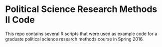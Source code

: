 
# Political Science Research Methods II Code

This repo contains several R scripts that were used as example code for a graduate political science research methods course in Spring 2016.
